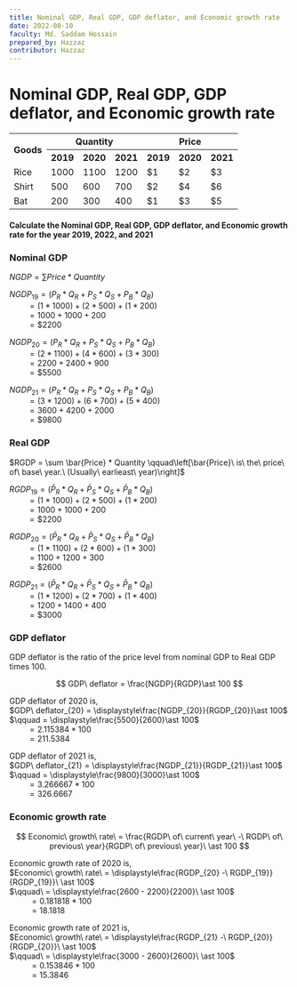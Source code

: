 ```yaml
---
title: Nominal GDP, Real GDP, GDP deflator, and Economic growth rate
date: 2022-08-10
faculty: Md. Saddam Hossain
prepared_by: Hazzaz
contributor: Hazzaz
---
```

# Nominal GDP, Real GDP, GDP deflator, and Economic growth rate


<table>
    <tr>
        <th rowspan=2>Goods</th>
        <th style="text-align:center;" colspan=3>Quantity</th>
        <th style="text-align:center;" colspan=3>Price</th>
    </tr>
    <tr>
        <th>2019</th><th>2020</th><th>2021</th><th>2019</th><th>2020</th><th>2021</th>
    </tr>
    <tr>
        <td>Rice</td>
        <td>1000</td><td>1100</td><td>1200</td>
        <td>$1</td><td>$2</td><td>$3</td>
    </tr>
    <tr>
        <td>Shirt</td>
        <td>500</td><td>600</td><td>700</td>
        <td>$2</td><td>$4</td><td>$6</td>
    </tr>
    <tr>
        <td>Bat</td>
        <td>200</td><td>300</td><td>400</td>
        <td>$1</td><td>$3</td><td>$5</td>
    </tr>
</table>


#### Calculate the Nominal GDP, Real GDP, GDP deflator, and Economic growth rate for the year 2019, 2022, and 2021


### Nominal GDP

$NGDP = \sum Price * Quantity$


$NGDP_{19} = (P_R\ast Q_R+P_S\ast Q_S+P_B\ast Q_B)$<br/>
$\qquad=(1\ast 1000)+(2\ast 500)+(1\ast 200)$<br/>
$\qquad=1000+1000+200$<br/>
$\qquad={\$2200}$

$NGDP_{20} = (P_R\ast Q_R+P_S\ast Q_S+P_B\ast Q_B)$<br/>
$\qquad=(2\ast 1100)+(4\ast 600)+(3\ast 300)$<br/>
$\qquad=2200+2400+900$<br/>
$\qquad={\$5500}$

$NGDP_{21} = (P_R\ast Q_R+P_S\ast Q_S+P_B\ast Q_B)$<br/>
$\qquad=(3\ast 1200)+(6\ast 700)+(5\ast 400)$<br/>
$\qquad=3600+4200+2000$<br/>
$\qquad={\$9800}$


### Real GDP

$RGDP = \sum \bar{Price} * Quantity \qquad\left[\bar{Price}\ is\ the\ price\ of\ base\ year.\ (Usually\ earlieast\ year)\right]$

$RGDP_{19} = (\bar{P}_R\ast Q_R+\bar{P}_S\ast Q_S+\bar{P}_B\ast Q_B)$<br/>
$\qquad=(1\ast 1000)+(2\ast 500)+(1\ast 200)$<br/>
$\qquad=1000+1000+200$<br/>
$\qquad={\$2200}$

$RGDP_{20} = (\bar{P}_R\ast Q_R+\bar{P}_S\ast Q_S+\bar{P}_B\ast Q_B)$<br/>
$\qquad=(1\ast 1100)+(2\ast 600)+(1\ast 300)$<br/>
$\qquad=1100+1200+300$<br/>
$\qquad={\$2600}$

$RGDP_{21} = (\bar{P}_R\ast Q_R+\bar{P}_S\ast Q_S+\bar{P}_B\ast Q_B)$<br/>
$\qquad=(1\ast 1200)+(2\ast 700)+(1\ast 400)$<br/>
$\qquad=1200+1400+400$<br/>
$\qquad={\$3000}$


### GDP deflator

GDP deflator is the ratio of the price level from nominal GDP to Real GDP times 100.

$$
GDP\ deflator = \frac{NGDP}{RGDP}\ast 100
$$

GDP deflator of 2020 is, <br/>
$GDP\ deflator_{20} = \displaystyle\frac{NGDP_{20}}{RGDP_{20}}\ast 100$<br/>
$\qquad = \displaystyle\frac{5500}{2600}\ast 100$<br/>
$\qquad = 2.115384\ast 100$<br/>
$\qquad = 211.5384$<br/>


GDP deflator of 2021 is, <br/>
$GDP\ deflator_{21} = \displaystyle\frac{NGDP_{21}}{RGDP_{21}}\ast 100$<br/>
$\qquad = \displaystyle\frac{9800}{3000}\ast 100$<br/>
$\qquad = 3.266667\ast 100$<br/>
$\qquad = 326.6667$<br/>


### Economic growth rate

$$
Economic\ growth\ rate\ = \frac{RGDP\ of\ current\ year\ -\ RGDP\ of\ previous\ year}{RGDP\ of\ previous\ year}\ \ast 100
$$


Economic growth rate of 2020 is,<br/>
$Economic\ growth\ rate\ = \displaystyle\frac{RGDP_{20} -\ RGDP_{19}}{RGDP_{19}}\ \ast 100$<br/>
$\qquad\ = \displaystyle\frac{2600 - 2200}{2200}\ \ast 100$<br/>
$\qquad\ = 0.181818 \ast 100$<br/>
$\qquad\ = 18.1818$<br/>


Economic growth rate of 2021 is,<br/>
$Economic\ growth\ rate\ = \displaystyle\frac{RGDP_{21} -\ RGDP_{20}}{RGDP_{20}}\ \ast 100$<br/>
$\qquad\ = \displaystyle\frac{3000 - 2600}{2600}\ \ast 100$<br/>
$\qquad\ = 0.153846 \ast 100$<br/>
$\qquad\ = 15.3846$<br/>

